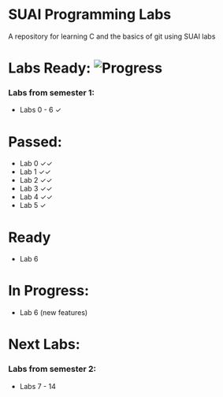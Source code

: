 # SUAI Programming Labs

A repository for learning C and the basics of git using SUAI labs

# Labs Ready: ![Progress](https://progress-bar.dev/7/?scale=7&suffix=%20%2F%207)

### Labs from semester 1:
* Labs 0 - 6 ✓

# Passed:

* Lab 0 ✓✓
* Lab 1 ✓✓
* Lab 2 ✓✓
* Lab 3 ✓✓
* Lab 4 ✓✓
* Lab 5 ✓

# Ready

* Lab 6

# In Progress:

* Lab 6 (new features)

# Next Labs:

### Labs from semester 2:
* Labs 7 - 14

